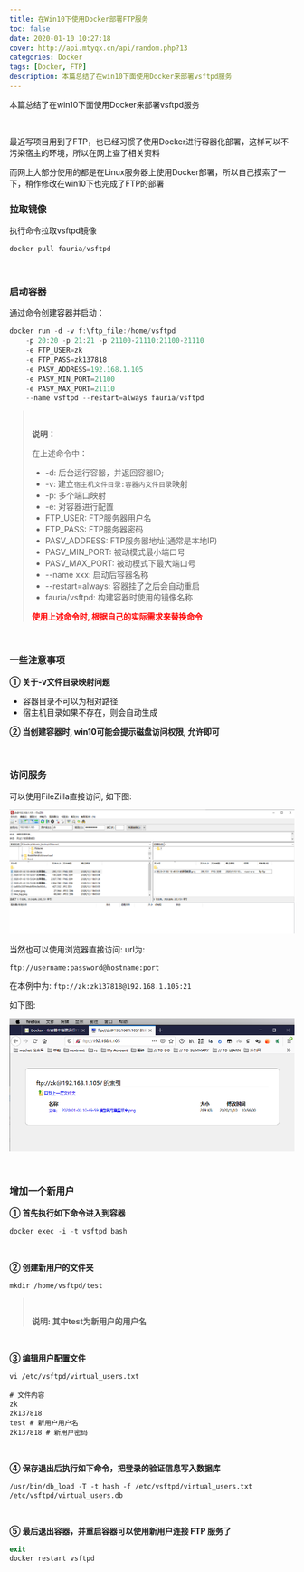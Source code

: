 ```yaml
---
title: 在Win10下使用Docker部署FTP服务
toc: false
date: 2020-01-10 10:27:18
cover: http://api.mtyqx.cn/api/random.php?13
categories: Docker
tags: [Docker, FTP]
description: 本篇总结了在win10下面使用Docker来部署vsftpd服务
---
```


本篇总结了在win10下面使用Docker来部署vsftpd服务

<br/>

<!--more-->

最近写项目用到了FTP，也已经习惯了使用Docker进行容器化部署，这样可以不污染宿主的环境，所以在网上查了相关资料

而网上大部分使用的都是在Linux服务器上使用Docker部署，所以自己摸索了一下，稍作修改在win10下也完成了FTP的部署

### 拉取镜像

执行命令拉取vsftpd镜像

```powershell
docker pull fauria/vsftpd
```

<br/>

### 启动容器

通过命令创建容器并启动：

```powershell
docker run -d -v f:\ftp_file:/home/vsftpd 
    -p 20:20 -p 21:21 -p 21100-21110:21100-21110
    -e FTP_USER=zk 
    -e FTP_PASS=zk137818 
    -e PASV_ADDRESS=192.168.1.105 
    -e PASV_MIN_PORT=21100 
    -e PASV_MAX_PORT=21110 
    --name vsftpd --restart=always fauria/vsftpd
```

><br/>
>
>**说明：**
>
>在上述命令中：
>
>-   -d: 后台运行容器，并返回容器ID;
>-   -v: 建立`宿主机文件目录:容器内文件目录`映射
>-   -p: 多个端口映射
>-   -e: 对容器进行配置
>    -   FTP_USER: FTP服务器用户名
>    -   FTP_PASS: FTP服务器密码
>    -   PASV_ADDRESS: FTP服务器地址(通常是本地IP)
>    -   PASV_MIN_PORT: 被动模式最小端口号
>    -   PASV_MAX_PORT: 被动模式下最大端口号
>-   --name xxx: 启动后容器名称
>-   --restart=always: 容器挂了之后会自动重启
>-   fauria/vsftpd: 构建容器时使用的镜像名称
>
><font color="#ff0000">**使用上述命令时, 根据自己的实际需求来替换命令**</font>

<br/>

### 一些注意事项

**① 关于-v文件目录映射问题**

-   容器目录不可以为相对路径
-   宿主机目录如果不存在，则会自动生成

**② 当创建容器时, win10可能会提示磁盘访问权限, 允许即可**

<br/>

### 访问服务

可以使用FileZilla直接访问, 如下图:

![ftp1.png](https://raw.githubusercontent.com/JasonkayZK/blog_static/master/images/ftp1.png)

当然也可以使用浏览器直接访问: url为:

```
ftp://username:password@hostname:port
```

在本例中为: `ftp://zk:zk137818@192.168.1.105:21`

如下图:

![ftp2.png](https://raw.githubusercontent.com/JasonkayZK/blog_static/master/images/ftp2.png)

<br/>

### 增加一个新用户

**① 首先执行如下命令进入到容器**

```powershell
docker exec -i -t vsftpd bash
```

<br/>

**② 创建新用户的文件夹**

```shell
mkdir /home/vsftpd/test
```

><br/>
>
>**说明: 其中test为新用户的用户名**

<br/>

**③  编辑用户配置文件**

```shell
vi /etc/vsftpd/virtual_users.txt

# 文件内容
zk
zk137818
test # 新用户用户名
zk137818 # 新用户密码
```

<br/>

**④ 保存退出后执行如下命令，把登录的验证信息写入数据库**

```shell
/usr/bin/db_load -T -t hash -f /etc/vsftpd/virtual_users.txt /etc/vsftpd/virtual_users.db
```

<br/>

**⑤ 最后退出容器，并重启容器可以使用新用户连接 FTP 服务了**

```powershell
exit
docker restart vsftpd
```

<br/>